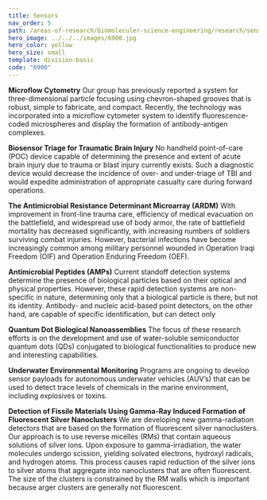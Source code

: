 ```yaml
---
title: Sensors
nav_order: 5
path: /areas-of-research/biomoleculer-science-engineering/research/sensors
hero_image: ../../../images/6900.jpg
hero_color: yellow
hero_size: small
template: division-basic
code: "6900"
---
```

**Microflow Cytometry**
Our group has previously reported a system for three-dimensional particle focusing using chevron-shaped grooves that is robust, simple to fabricate, and compact. Recently, the technology was incorporated into a microflow cytometer system to identify fluorescence-coded microspheres and display the formation of antibody-antigen complexes.

**Biosensor Triage for Traumatic Brain Injury**
No handheld point-of-care (POC) device capable of determining the presence and extent of acute brain injury due to trauma or blast injury currently exists. Such a diagnostic device would decrease the incidence of over- and under-triage of TBI and would expedite administration of appropriate casualty care during forward operations.

**The Antimicrobial Resistance Determinant Microarray (ARDM)**
With improvement in front-line trauma care, efficiency of medical evacuation on the battlefield, and widespread use of body armor, the rate of battlefield mortality has decreased significantly, with increasing numbers of soldiers surviving combat injuries. However, bacterial infections have become increasingly common among military personnel wounded in Operation Iraqi Freedom (OIF) and Operation Enduring Freedom (OEF).

**Antimicrobial Peptides (AMPs)**
Current standoff detection systems determine the presence of biological particles based on their optical and physical properties. However, these rapid detection systems are non-specific in nature, determining only that a biological particle is there, but not its identity. Antibody- and nucleic acid-based point detectors, on the other hand, are capable of specific identification, but can detect only 

**Quantum Dot Biological Nanoassemblies**
The focus of these research efforts is on the development and use of water-soluble semiconductor quantum dots (QDs) conjugated to biological functionalities to produce new and interesting capabilities.

**Underwater Environmental Monitoring**
Programs are ongoing to develop sensor payloads for autonomous underwater vehicles (AUV’s) that can be used to detect trace levels of chemicals in the marine environment, including explosives or toxins.

**Detection of Fissile Materials Using Gamma-Ray Induced Formation of Fluorescent Silver Nanoclusters**
We are developing new gamma-radiation detectors that are based on the formation of fluorescent silver nanoclusters. Our approach is to use reverse micelles (RMs) that contain aqueous solutions of silver ions. Upon exposure to gamma-irradiation, the water molecules undergo scission, yielding solvated electrons, hydroxyl radicals, and hydrogen atoms. This process causes rapid reduction of the silver ions to silver atoms that aggregate into nanoclusters that are often fluorescent. The size of the clusters is constrained by the RM walls which is important because arger clusters are generally not fluorescent.